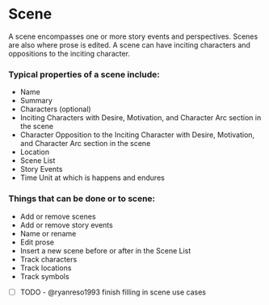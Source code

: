 # Scene

A scene encompasses one or more story events and perspectives. Scenes are also where prose is edited. A scene can have inciting characters and oppositions to the inciting character.

### Typical properties of a scene include:

- Name
- Summary
- Characters (optional)
- Inciting Characters with Desire, Motivation, and Character Arc section in the scene
- Character Opposition to the Inciting Character with Desire, Motivation, and Character Arc section in the scene
- Location
- Scene List 
- Story Events
- Time Unit at which is happens and endures

### Things that can be done or to scene:

- Add or remove scenes
- Add or remove story events
- Name or rename
- Edit prose
- Insert a new scene before or after in the Scene List
- Track characters
- Track locations
- Track symbols
- [ ] TODO - @ryanreso1993 finish filling in scene use cases

